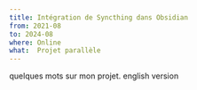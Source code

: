 ```yaml
---
title: Intégration de Syncthing dans Obsidian
from: 2021-08
to: 2024-08
where: Online
what:  Projet parallèle
---
```


quelques mots sur mon projet.
english version
